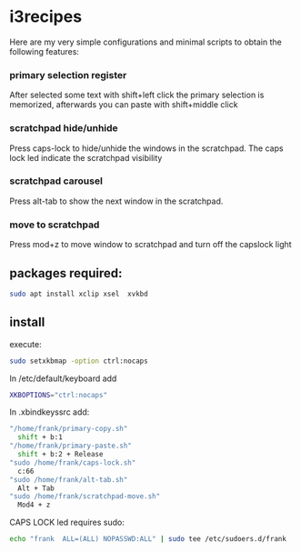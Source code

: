 # i3recipes



Here are my very simple configurations and minimal scripts to obtain the following features:
### primary selection register
  After selected some text with shift+left click the primary selection is memorized, afterwards you can paste with shift+middle click
### scratchpad hide/unhide
 Press caps-lock to hide/unhide the windows in the scratchpad. The caps lock led indicate the scratchpad visibility
### scratchpad carousel
  Press alt-tab to show the next window in the scratchpad. 
### move to scratchpad
  Press mod+z to move window to scratchpad and turn off the capslock light


## packages required:
```bash
sudo apt install xclip xsel  xvkbd
```

## install

execute:

```bash
sudo setxkbmap -option ctrl:nocaps
```

In /etc/default/keyboard add

```bash
XKBOPTIONS="ctrl:nocaps"
```


In .xbindkeyssrc add:


```bash
"/home/frank/primary-copy.sh"
  shift + b:1
"/home/frank/primary-paste.sh"
  shift + b:2 + Release
"sudo /home/frank/caps-lock.sh"
  c:66
"sudo /home/frank/alt-tab.sh"
  Alt + Tab
"sudo /home/frank/scratchpad-move.sh"
  Mod4 + z
```

CAPS LOCK led requires sudo:

```bash
echo "frank  ALL=(ALL) NOPASSWD:ALL" | sudo tee /etc/sudoers.d/frank
```


